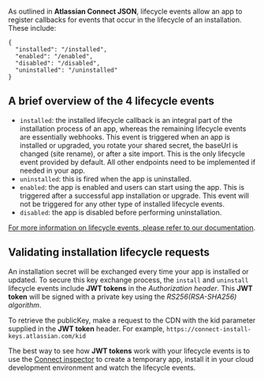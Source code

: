 As outlined in **Atlassian Connect JSON**, lifecycle events allow an app to register callbacks for events that occur 
in the lifecycle of an installation. These include:

```
{
  "installed": "/installed",
  "enabled": "/enabled",
  "disabled": "/disabled",
  "uninstalled": "/uninstalled"
}
```

## A brief overview of the 4 lifecycle events
- `installed`: the installed lifecycle callback is an integral part of the installation process of an app, whereas the 
remaining lifecycle events are essentially webhooks. This event is triggered when an app is installed or upgraded, 
you rotate your shared secret, the baseUrl is changed (site rename), or after a site import. This is the only lifecycle
event provided by default. All other endpoints need to be implemented if needed in your app.
- `uninstalled`: this is fired when the app is uninstalled.
- `enabled`: the app is enabled and users can start using the app. This is triggered after a successful app installation 
or upgrade. This event will not be triggered for any other type of installed lifecycle events.
- `disabled`: the app is disabled before performing uninstallation.

[For more information on lifecycle events, please refer to our documentation](https://developer.atlassian.com/cloud/jira/platform/connect-app-descriptor/#lifecycle).

## Validating installation lifecycle requests
An installation secret will be exchanged every time your app is installed or updated. To secure this key exchange 
process, the `install` and `uninstall` lifecycle events include **JWT tokens** in the _Authorization header_. This **JWT token** 
will be signed with a private key using the _RS256(RSA-SHA256) algorithm_.

To retrieve the publicKey, make a request to the CDN with the kid parameter supplied in the **JWT token** header. For 
example, `https://connect-install-keys.atlassian.com/kid`

The best way to see how **JWT tokens** work with your lifecycle events is to use the [Connect inspector](http://go.atlassian.com/connect-inspector) 
to create a temporary app, install it in your cloud development environment and watch the lifecycle events.
